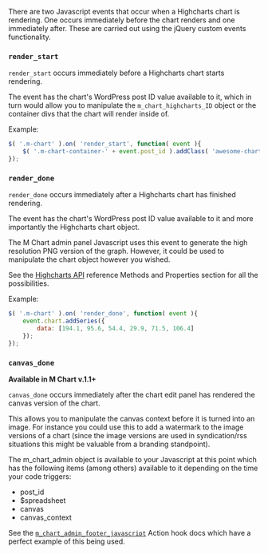 There are two Javascript events that occur when a Highcharts chart is rendering.  One occurs immediately before the chart renders and one immediately after.  These are carried out using the jQuery custom events functionality.

### `render_start` ###

`render_start` occurs immediately before a Highcharts chart starts rendering.  

The event has the chart's WordPress post ID value available to it, which in turn would allow you to manipulate the `m_chart_highcharts_ID` object or the container divs that the chart will render inside of.

Example:

```js
$( '.m-chart' ).on( 'render_start', function( event ){
	$( '.m-chart-container-' + event.post_id ).addClass( 'awesome-chart' );
});
````

### `render_done` ###

`render_done` occurs immediately after a Highcharts chart has finished rendering.  

The event has the chart's WordPress post ID value available to it and more importantly the Highcharts chart object.  

The M Chart admin panel Javascript uses this event to generate the high resolution PNG version of the graph.  However, it could be used to manipulate the chart object however you wished.

See the [Highcharts API](http://api.highcharts.com/highcharts) reference Methods and Properties section for all the possibilities.

Example:

```js
$( '.m-chart' ).on( 'render_done', function( event ){
	event.chart.addSeries({
		data: [194.1, 95.6, 54.4, 29.9, 71.5, 106.4]
	});
});
````

### `canvas_done` <a name="canvas_done"></a> ###

**Available in M Chart v.1.1+**

`canvas_done` occurs immediately after the chart edit panel has rendered the canvas version of the chart.

This allows you to manipulate the canvas context before it is turned into an image. For instance you could use this to add a watermark to the image versions of a chart (since the image versions are used in syndication/rss situations this might be valuable from a branding standpoint).

The m_chart_admin object is available to your Javascript at this point which has the following items (among others) available to it depending on the time your code triggers:

- post_id
- $spreadsheet
- canvas
- canvas_context

See the [`m_chart_admin_footer_javascript`](https://github.com/methnen/m-chart/wiki/Action-and-filter-hooks#admin_footer_javascript) Action hook docs which have a perfect example of this being used.